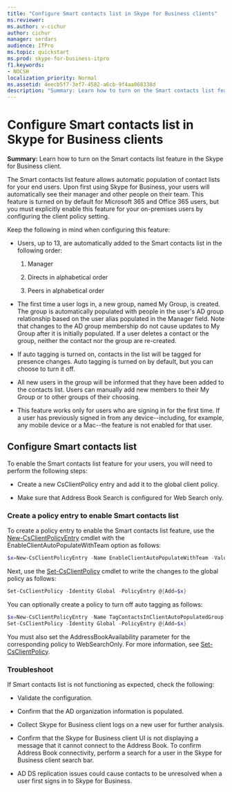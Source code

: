 ```yaml
---
title: "Configure Smart contacts list in Skype for Business clients"
ms.reviewer: 
ms.author: v-cichur
author: cichur
manager: serdars
audience: ITPro
ms.topic: quickstart
ms.prod: skype-for-business-itpro
f1.keywords:
- NOCSH
localization_priority: Normal
ms.assetid: 4eecb5f7-3ef7-4582-a6cb-9f4aa068338d
description: "Summary: Learn how to turn on the Smart contacts list feature in the Skype for Business client."
---
```


# Configure Smart contacts list in Skype for Business clients

**Summary:** Learn how to turn on the Smart contacts list feature in the Skype for Business client.

The Smart contacts list feature allows automatic population of contact lists for your end users. Upon first using Skype for Business, your users will automatically see their manager and other people on their team. This feature is turned on by default for Microsoft 365 and Office 365 users, but you must explicitly enable this feature for your on-premises users by configuring the client policy setting.

Keep the following in mind when configuring this feature:

- Users, up to 13, are automatically added to the Smart contacts list in the following order:

  1. Manager

  2. Directs in alphabetical order

  3. Peers in alphabetical order

- The first time a user logs in, a new group, named My Group, is created. The group is automatically populated with people in the user's AD group relationship based on the user alias populated in the Manager field. Note that changes to the AD group membership do not cause updates to My Group after it is initially populated. If a user deletes a contact or the group, neither the contact nor the group are re-created. 

- If auto tagging is turned on, contacts in the list will be tagged for presence changes. Auto tagging is turned on by default, but you can choose to turn it off. 

- All new users in the group will be informed that they have been added to the contacts list. Users can manually add new members to their My Group or to other groups of their choosing.

- This feature works only for users who are signing in for the first time. If a user has previously signed in from any device--including, for example, any mobile device or a Mac--the feature is not enabled for that user.

## Configure Smart contacts list

To enable the Smart contacts list feature for your users, you will need to perform the following steps: 

- Create a new CsClientPolicy entry and add it to the global client policy. 

- Make sure that Address Book Search is configured for Web Search only.

### Create a policy entry to enable Smart contacts list

To create a policy entry to enable the Smart contacts list feature, use the [New-CsClientPolicyEntry](/powershell/module/skype/new-csclientpolicyentry?view=skype-ps) cmdlet with the EnableClientAutoPopulateWithTeam option as follows:

```powershell
$x=New-CsClientPolicyEntry -Name EnableClientAutoPopulateWithTeam -Value $True
```

Next, use the [Set-CsClientPolicy](/powershell/module/skype/set-csclientpolicy?view=skype-ps) cmdlet to write the changes to the global policy as follows:

```powershell
Set-CsClientPolicy -Identity Global -PolicyEntry @{Add=$x}
```

You can optionally create a policy to turn off auto tagging as follows:

```powershell
$x=New-CsClientPolicyEntry -Name TagContactsInClientAutoPopulatedGroup -Value $False
Set-CsClientPolicy -Identity Global -PolicyEntry @{Add=$x}
```

You must also set the AddressBookAvailability parameter for the corresponding policy to WebSearchOnly. For more information, see [Set-CsClientPolicy](/powershell/module/skype/set-csclientpolicy?view=skype-ps). 

### Troubleshoot

If Smart contacts list is not functioning as expected, check the following:

- Validate the configuration. 

- Confirm that the AD organization information is populated.

- Collect Skype for Business client logs on a new user for further analysis.

- Confirm that the Skype for Business client UI is not displaying a message that it cannot connect to the Address Book. To confirm Address Book connectivity, perform a search for a user in the Skype for Business client search bar.

- AD DS replication issues could cause contacts to be unresolved when a user first signs in to Skype for Business.